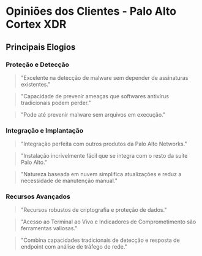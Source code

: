 # Opiniões dos Clientes - Palo Alto Cortex XDR
## Principais Elogios

### Proteção e Detecção
> "Excelente na detecção de malware sem depender de assinaturas existentes."

> "Capacidade de prevenir ameaças que softwares antivírus tradicionais podem perder."

> "Pode até prevenir malware sem arquivos em execução."

### Integração e Implantação
> "Integração perfeita com outros produtos da Palo Alto Networks."

> "Instalação incrivelmente fácil que se integra com o resto da suíte Palo Alto."

> "Natureza baseada em nuvem simplifica atualizações e reduz a necessidade de manutenção manual."

### Recursos Avançados
> "Recursos robustos de criptografia e proteção de dados."

> "Acesso ao Terminal ao Vivo e Indicadores de Comprometimento são ferramentas valiosas."

> "Combina capacidades tradicionais de detecção e resposta de endpoint com análise de tráfego de rede."
